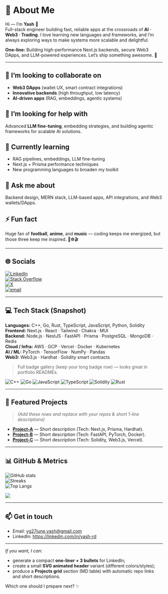 <!-- =========================
     Animated header (optional)
     Paste the SVG block below at the very top of your README
     ========================= -->
<!--
<svg width="100%" height="120" viewBox="0 0 1200 120" xmlns="http://www.w3.org/2000/svg">
  <defs>
    <linearGradient id="g" x1="0" x2="1">
      <stop offset="0" stop-color="#06b6d4"/>
      <stop offset="1" stop-color="#7c3aed"/>
    </linearGradient>
  </defs>
  <rect width="1200" height="120" fill="transparent"/>
  <text x="50%" y="50%" dominant-baseline="middle" text-anchor="middle"
        font-family="Inter, Roboto, sans-serif" font-size="34" fill="url(#g)">
    ✨ Yash — Full-Stack Engineer · AI · Web3 · Trading
  </text>
  <g transform="translate(1060,70)">
    <circle r="6" fill="#06b6d4">
      <animate attributeName="r" values="6;12;6" dur="2.8s" repeatCount="indefinite"/>
    </circle>
  </g>
</svg>
-->

# 💫 About Me
Hi — I’m **Yash** 👋  
Full-stack engineer building fast, reliable apps at the crossroads of **AI · Web3 · Trading**. I love learning new languages and frameworks, and I’m always exploring ways to make systems more scalable and delightful.

**One-line:** Building high-performance Next.js backends, secure Web3 DApps, and LLM-powered experiences. Let’s ship something awesome. 🚀

---

## 🔭 I’m looking to collaborate on
- **Web3 DApps** (wallet UX, smart contract integrations)  
- **Innovative backends** (high throughput, low latency)  
- **AI-driven apps** (RAG, embeddings, agentic systems)

## 🤝 I’m looking for help with
Advanced **LLM fine-tuning**, embedding strategies, and building agentic frameworks for scalable AI solutions.

## 🌱 Currently learning
- RAG pipelines, embeddings, LLM fine-tuning  
- Next.js + Prisma performance techniques  
- New programming languages to broaden my toolkit

## 💬 Ask me about
Backend design, MERN stack, LLM-based apps, API integrations, and Web3 wallets/DApps.

## ⚡ Fun fact
Huge fan of **football**, **anime**, and **music** — coding keeps me energized, but those three keep me inspired. 🎵⚽🎬

---

## 🌐 Socials
[![LinkedIn](https://img.shields.io/badge/LinkedIn-%230077B5.svg?logo=linkedin&logoColor=white)](https://linkedin.com/in/yash-rd)  
[![Stack Overflow](https://img.shields.io/badge/-Stackoverflow-FE7A16?logo=stack-overflow&logoColor=white)](https://stackoverflow.com/users/31412848/yash-gupta)  
[![X](https://img.shields.io/badge/X-black.svg?logo=X&logoColor=white)](https://x.com/Y_ash_R_)  
[![email](https://img.shields.io/badge/Email-D14836?logo=gmail&logoColor=white)](mailto:yg27june.yash@gmail.com)

---

## 💻 Tech Stack (Snapshot)
**Languages:** C++, Go, Rust, TypeScript, JavaScript, Python, Solidity  
**Frontend:** Next.js · React · Tailwind · Chakra · MUI  
**Backend:** Node.js · NestJS · FastAPI · Prisma · PostgreSQL · MongoDB · Redis  
**Cloud / Infra:** AWS · GCP · Vercel · Docker · Kubernetes  
**AI / ML:** PyTorch · TensorFlow · NumPy · Pandas  
**Web3:** Web3.js · Hardhat · Solidity smart contracts

> Full badge gallery (keep your long badge row) — looks great in portfolio READMEs.

![C++](https://img.shields.io/badge/c++-%2300599C.svg?style=flat&logo=c%2B%2B&logoColor=white) ![Go](https://img.shields.io/badge/go-%2300ADD8.svg?style=flat&logo=go&logoColor=white) ![JavaScript](https://img.shields.io/badge/javascript-%23323330.svg?style=flat&logo=javascript&logoColor=%23F7DF1E) ![TypeScript](https://img.shields.io/badge/typescript-%23007ACC.svg?style=flat&logo=typescript&logoColor=white) ![Solidity](https://img.shields.io/badge/Solidity-%23363636.svg?style=flat&logo=solidity&logoColor=white) ![Rust](https://img.shields.io/badge/rust-%23000000.svg?style=flat&logo=rust&logoColor=white)

---

## 📂 Featured Projects
> _(Add these rows and replace with your repos & short 1-line descriptions)_

- **[Project-A](https://github.com/yourname/project-a)** — Short description (Tech: Next.js, Prisma, Hardhat).  
- **[Project-B](https://github.com/yourname/project-b)** — Short description (Tech: FastAPI, PyTorch, Docker).  
- **[Project-C](https://github.com/yourname/project-c)** — Short description (Tech: Solidity, Web3.js, Vercel).

---

## 📊 GitHub & Metrics
![GitHub stats](https://github-readme-stats.vercel.app/api?username=Yash%20Gupta&theme=dark&hide_border=false&include_all_commits=true&count_private=true)  
![Streaks](https://nirzak-streak-stats.vercel.app/?user=Yash%20Gupta&theme=dark&hide_border=false)  
![Top Langs](https://github-readme-stats.vercel.app/api/top-langs/?username=Yash%20Gupta&theme=dark&layout=compact)

[![](https://visitcount.itsvg.in/api?id=Yash%20Gupta&icon=0&color=0)](https://visitcount.itsvg.in)

---

## 📫 Get in touch
- Email: yg27june.yash@gmail.com  
- LinkedIn: https://linkedin.com/in/yash-rd

---

*If you want, I can:*
- generate a compact **one-liner + 3 bullets** for LinkedIn;  
- create a small **SVG animated header** variant (different colors/styles);  
- produce a **Projects grid** section (MD table) with automatic repo links and short descriptions.

Which one should I prepare next? ✨

